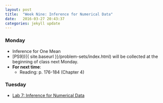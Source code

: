 ```yaml
---
layout: post
title:  "Week Nine: Inference for Numerical Data"
date:   2016-03-27 20:43:37
categories: jekyll update
---
```


### Monday
- Inference for One Mean
- [PS9]({{ site.baseurl }}/problem-sets/index.html) will be collected at the beginning of class next Monday.
- **For next time**:
    - Reading: p. 176-184 (Chapter 4)

### Tuesday
- <a href = "{{ site.baseurl }}/assets/week-09/inf_for_numerical_data.html" target = "_blank">Lab 7: Inference for Numerical Data </a>

<!--
### Wednesday
- The Chi-square Distribution
- **For next time**:
    - Reading: p. 144-149 (Chapter 3)

### Friday
- Testing for Independence in Two-Way Tables
- **For next time**:
    - Reading: p. 163-176 (Chapter 4)
-->